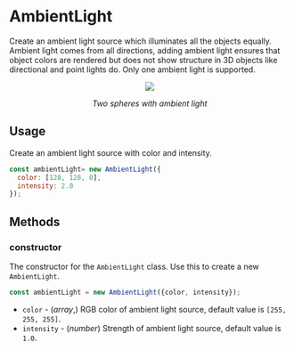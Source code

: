 # AmbientLight

Create an ambient light source which illuminates all the objects equally. Ambient light comes from all directions, adding ambient light ensures that object colors are rendered but does not show structure in 3D objects like directional and point lights do. Only one ambient light is supported.

<div align="center">
  <div>
    <img src="https://raw.github.com/visgl/deck.gl-data/master/images/whats-new/ambient-light.gif" />
    <p><i>Two spheres with ambient light</i></p>
  </div>
</div>

## Usage

Create an ambient light source with color and intensity.
```js
const ambientLight= new AmbientLight({
  color: [128, 128, 0],
  intensity: 2.0
});
```

## Methods

### constructor

The constructor for the `AmbientLight` class. Use this to create a new `AmbientLight`.

```js
const ambientLight = new AmbientLight({color, intensity});
```

* `color` - (*array*,)  RGB color of ambient light source, default value is `[255, 255, 255]`.
* `intensity` - (*number*) Strength of ambient light source, default value is `1.0`.
